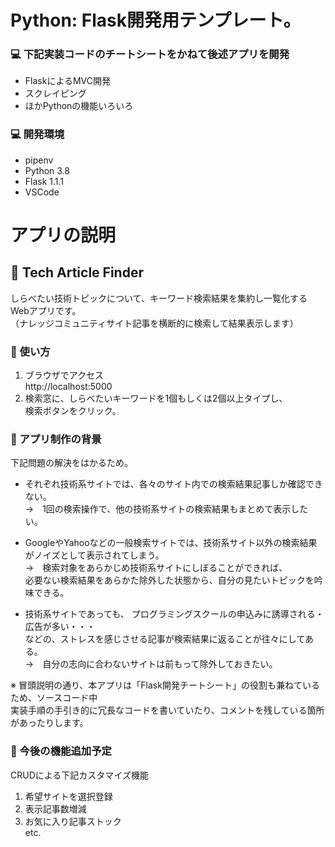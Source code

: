 # Python: Flask開発用テンプレート。

### 💻 下記実装コードのチートシートをかねて後述アプリを開発
- FlaskによるMVC開発
- スクレイピング
- ほかPythonの機能いろいろ

### 💻 開発環境
- pipenv
- Python 3.8
- Flask 1.1.1
- VSCode


# アプリの説明

## __🔎 Tech Article Finder__

しらべたい技術トピックについて、キーワード検索結果を集約し一覧化するWebアプリです。  
（ナレッジコミュニティサイト記事を横断的に検索して結果表示します）


### 🔎 使い方

1. ブラウザでアクセス  
  http://localhost:5000
1. 検索窓に、しらべたいキーワードを1個もしくは2個以上タイプし、  
  検索ボタンをクリック。


### 🔎 アプリ制作の背景

下記問題の解決をはかるため。

- それぞれ技術系サイトでは、各々のサイト内での検索結果記事しか確認できない。  
  →　1回の検索操作で、他の技術系サイトの検索結果もまとめて表示したい。

- GoogleやYahooなどの一般検索サイトでは、技術系サイト以外の検索結果がノイズとして表示されてしまう。  
  →　検索対象をあらかじめ技術系サイトにしぼることができれば、  
  必要ない検索結果をあらかた除外した状態から、自分の見たいトピックを吟味できる。

- 技術系サイトであっても、
  プログラミングスクールの申込みに誘導される・広告が多い・・・  
  などの、ストレスを感じさせる記事が検索結果に返ることが往々にしてある。  
  →　自分の志向に合わないサイトは前もって除外しておきたい。


※ 冒頭説明の通り、本アプリは「Flask開発チートシート」の役割も兼ねているため、ソースコード中  
実装手順の手引き的に冗長なコードを書いていたり、コメントを残している箇所があったりします。



### 🔎 今後の機能追加予定

  CRUDによる下記カスタマイズ機能
  1. 希望サイトを選択登録
  1. 表示記事数増減
  1. お気に入り記事ストック  
  etc.

